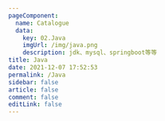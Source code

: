 ```yaml
---
pageComponent:
  name: Catalogue
  data:
    key: 02.Java
    imgUrl: /img/java.png
    description: jdk、mysql、springboot等等
title: Java
date: 2021-12-07 17:52:53
permalink: /Java
sidebar: false
article: false
comment: false
editLink: false
---
```

